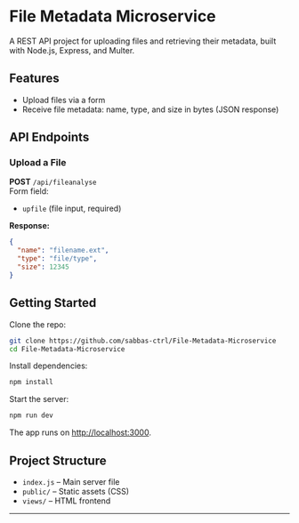 # File Metadata Microservice

A REST API project for uploading files and retrieving their metadata, built with Node.js, Express, and Multer.

## Features

- Upload files via a form
- Receive file metadata: name, type, and size in bytes (JSON response)

## API Endpoints

### Upload a File

**POST** `/api/fileanalyse`  
Form field:  
- `upfile` (file input, required)

**Response:**
```json
{
  "name": "filename.ext",
  "type": "file/type",
  "size": 12345
}
```

## Getting Started

Clone the repo:
```bash
git clone https://github.com/sabbas-ctrl/File-Metadata-Microservice
cd File-Metadata-Microservice
```

Install dependencies:
```bash
npm install
```

Start the server:
```bash
npm run dev
```

The app runs on [http://localhost:3000](http://localhost:3000).

## Project Structure

- `index.js` – Main server file
- `public/` – Static assets (CSS)
- `views/` – HTML frontend

---